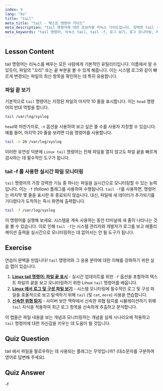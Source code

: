 ```yaml
---
index: 9
lang: "ko"
title: "tail"
meta_title: "tail - 텍스트 명령어 가이드"
meta_description: "tail 명령어에 대한 초보자용 리눅스 가이드입니다. 강력한 tail -f 옵션을 사용하여 파일 끝을 보고 실시간으로 로그를 모니터링하는 방법을 알아보세요."
meta_keywords: "tail 명령어, 리눅스 tail, tail -f, 로그 보기, 로그 모니터링, 리눅스 튜토리얼, 초보자 리눅스, 리눅스 가이드, 파일 모니터링"
---
```


## Lesson Content

tail 명령어는 리눅스를 배우는 모든 사람에게 기본적인 유틸리티입니다. 이름에서 알 수 있듯이, 파일의 "꼬리" 또는 끝 부분을 볼 수 있게 해줍니다. 이는 시스템 로그와 같이 빠르게 변경되는 파일의 최신 항목을 확인하는 데 특히 유용합니다.

### 파일 끝 보기

기본적으로 `tail` 명령어는 지정된 파일의 마지막 10 줄을 표시합니다. 이는 `head` 명령어의 반대 역할을 합니다.

```bash
tail /var/log/syslog
```

`head`와 마찬가지로, `-n` 옵션을 사용하여 보고 싶은 줄 수를 사용자 지정할 수 있습니다. 예를 들어, 마지막 20 줄을 보려면 다음 명령어를 사용합니다.

```bash
tail -n 20 /var/log/syslog
```

이러한 유연성 덕분에 `Linux tail` 명령어는 전체 파일을 열지 않고도 파일 끝을 빠르게 검사하는 데 필수적인 도구가 됩니다.

### tail -f 를 사용한 실시간 파일 모니터링

`tail` 명령어의 가장 강력한 기능 중 하나는 파일을 실시간으로 모니터링할 수 있는 능력입니다. 이는 `-f` (follow) 플래그를 사용하여 수행됩니다. `tail -f`를 사용하면, 명령어는 마지막 몇 줄을 표시한 후 종료되지 않습니다. 대신, 파일에 새 데이터가 추가되기를 기다렸다가 도착하는 즉시 화면에 출력합니다.

```bash
tail -f /var/log/syslog
```

이 명령어를 실행해 보세요. 시스템을 계속 사용하는 동안 터미널에 새 줄이 나타나는 것을 볼 수 있습니다. 이로 인해 `tail -f`는 시스템 관리자와 개발자가 로그를 보고 애플리케이션 출력을 실시간으로 모니터링하는 데 없어서는 안 될 도구가 됩니다.

## Exercise

연습이 완벽을 만듭니다! `tail` 명령어와 그 응용 분야에 대한 이해를 강화하기 위한 실습 랩이 있습니다.

1. **[Linux tail 명령어: 파일 끝 표시](https://labex.io/ko/labs/linux-linux-tail-command-file-end-display-214303)** - 실시간 업데이트를 위한 `-f` 옵션을 포함하여 텍스트 파일의 끝을 보고 모니터링하기 위한 Linux `tail` 명령어를 배웁니다.
2. **[Linux 에서 로그 및 구성 파일 보기](https://labex.io/ko/labs/linux-viewing-log-and-configuration-files-in-linux-387914)** - 시스템 모니터링에 필수적인 로그 및 구성 파일을 효율적으로 보고 탐색하기 위해 `tail` (및 `cat`, `more`) 사용을 연습합니다.
3. **[신속한 위협 탐지](https://labex.io/ko/labs/linux-rapid-threat-detection-387930)** - 사이버 보안 맥락에서 신속한 위협 탐지를 시뮬레이션하기 위해 `tail` 지식을 적용하여 최근 로그 항목을 신속하게 추출하고 분석합니다.

이 랩들은 파일 내용을 보는 개념과 모니터링하는 개념을 실제 시나리오에 적용하고 `tail` 명령어에 대한 자신감을 키우는 데 도움이 될 것입니다.

## Quiz Question

tail 에서 파일을 팔로우하는 데 사용되는 플래그는 무엇입니까? (대소문자를 구분하여 영어로 답변해 주세요).

## Quiz Answer

-f
